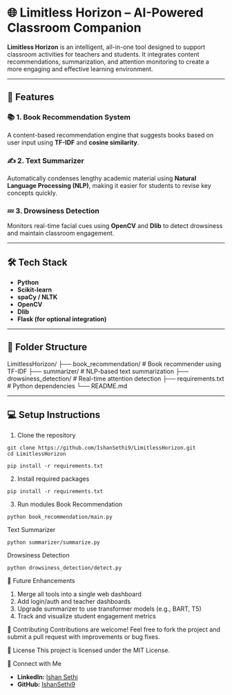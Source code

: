 # 🌐 Limitless Horizon – AI-Powered Classroom Companion

**Limitless Horizon** is an intelligent, all-in-one tool designed to support classroom activities for teachers and students. It integrates content recommendations, summarization, and attention monitoring to create a more engaging and effective learning environment.

---

## 🚀 Features

### 📚 1. Book Recommendation System
A content-based recommendation engine that suggests books based on user input using **TF-IDF** and **cosine similarity**.

### ✍️ 2. Text Summarizer
Automatically condenses lengthy academic material using **Natural Language Processing (NLP)**, making it easier for students to revise key concepts quickly.

### 💤 3. Drowsiness Detection
Monitors real-time facial cues using **OpenCV** and **Dlib** to detect drowsiness and maintain classroom engagement.

---

## 🛠️ Tech Stack

- **Python**
- **Scikit-learn**
- **spaCy / NLTK**
- **OpenCV**
- **Dlib**
- **Flask (for optional integration)**

---

## 📁 Folder Structure
LimitlessHorizon/
├── book_recommendation/ # Book recommender using TF-IDF
├── summarizer/ # NLP-based text summarization
├── drowsiness_detection/ # Real-time attention detection
├── requirements.txt # Python dependencies
└── README.md


---

## 💻 Setup Instructions

1. Clone the repository
```
git clone https://github.com/IshanSethi9/LimitlessHorizon.git
cd LimitlessHorizon

pip install -r requirements.txt

```
2. Install required packages
```
pip install -r requirements.txt
```

3. Run modules
Book Recommendation
```
python book_recommendation/main.py
```
Text Summarizer
```
python summarizer/summarize.py
```
Drowsiness Detection
```
python drowsiness_detection/detect.py
```


🌟 Future Enhancements
1. Merge all tools into a single web dashboard
2. Add login/auth and teacher dashboards
3. Upgrade summarizer to use transformer models (e.g., BART, T5)
4. Track and visualize student engagement metrics


🤝 Contributing
Contributions are welcome! Feel free to fork the project and submit a pull request with improvements or bug fixes.

📄 License
This project is licensed under the MIT License.

🔗 Connect with Me
- **LinkedIn:** [Ishan Sethi](https://www.linkedin.com/in/ishansethi09/)
- **GitHub:** [IshanSethi9](https://github.com/IshanSethi9)
